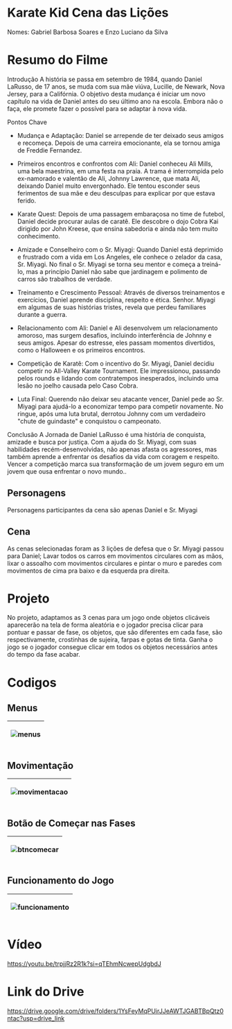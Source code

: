 # Karate Kid Cena das Lições
Nomes: Gabriel Barbosa Soares e Enzo Luciano da Silva

# Resumo do Filme

Introdução
A história se passa em setembro de 1984, quando Daniel LaRusso, de 17 anos, se muda com sua mãe viúva, Lucille, de Newark, Nova Jersey, para a Califórnia. O objetivo desta mudança é iniciar um novo capítulo na vida de Daniel antes do seu último ano na escola. Embora não o faça, ele promete fazer o possível para se adaptar à nova vida.

Pontos Chave
- Mudança e Adaptação: Daniel se arrepende de ter deixado seus amigos e recomeça. Depois de uma carreira emocionante, ela se tornou amiga de Freddie Fernandez.

- Primeiros encontros e confrontos com Ali: Daniel conheceu Ali Mills, uma bela maestrina, em uma festa na praia. A trama é interrompida pelo ex-namorado e valentão de Ali, Johnny Lawrence, que mata Ali, deixando Daniel muito envergonhado. Ele tentou esconder seus ferimentos de sua mãe e deu desculpas para explicar por que estava ferido.

- Karate Quest: Depois de uma passagem embaraçosa no time de futebol, Daniel decide procurar aulas de caratê. Ele descobre o dojo Cobra Kai dirigido por John Kreese, que ensina sabedoria e ainda não tem muito conhecimento.

- Amizade e Conselheiro com o Sr. Miyagi: Quando Daniel está deprimido e frustrado com a vida em Los Angeles, ele conhece o zelador da casa, Sr. Miyagi. No final o Sr. Miyagi se torna seu mentor e começa a treiná-lo, mas a princípio Daniel não sabe que jardinagem e polimento de carros são trabalhos de verdade.

- Treinamento e Crescimento Pessoal: Através de diversos treinamentos e exercícios, Daniel aprende disciplina, respeito e ética. Senhor. Miyagi em algumas de suas histórias tristes, revela que perdeu familiares durante a guerra.

- Relacionamento com Ali: Daniel e Ali desenvolvem um relacionamento amoroso, mas surgem desafios, incluindo interferência de Johnny e seus amigos. Apesar do estresse, eles passam momentos divertidos, como o Halloween e os primeiros encontros.

- Competição de Karatê: Com o incentivo do Sr. Miyagi, Daniel decidiu competir no All-Valley Karate Tournament. Ele impressionou, passando pelos rounds e lidando com contratempos inesperados, incluindo uma lesão no joelho causada pelo Caso Cobra.

- Luta Final: Querendo não deixar seu atacante vencer, Daniel pede ao Sr. Miyagi para ajudá-lo a economizar tempo para competir novamente. No ringue, após uma luta brutal, derrotou Johnny com um verdadeiro "chute de guindaste" e conquistou o campeonato.

Conclusão
A Jornada de Daniel LaRusso é uma história de conquista, amizade e busca por justiça. Com a ajuda do Sr. Miyagi, com suas habilidades recém-desenvolvidas, não apenas afasta os agressores, mas também aprende a enfrentar os desafios da vida com coragem e respeito. Vencer a competição marca sua transformação de um jovem seguro em um jovem que ousa enfrentar o novo mundo..

## Personagens

Personagens participantes da cena são apenas Daniel e Sr. Miyagi

## Cena

As cenas selecionadas foram as 3 lições de defesa que o Sr. Miyagi passou para Daniel; Lavar todos os carros em movimentos circulares com as mãos, lixar o assoalho com movimentos circulares e pintar o muro e paredes com movimentos de cima pra baixo e da esquerda pra direita.


# Projeto

No projeto, adaptamos as 3 cenas para um jogo onde objetos clicáveis aparecerão na tela de forma aleatória e o jogador precisa clicar para pontuar e passar de fase, os objetos, que são diferentes em cada fase, são respectivamente, crostinhas de sujeira, farpas e gotas de tinta.
Ganha o jogo se o jogador consegue clicar em todos os objetos necessários antes do tempo da fase acabar.

# Codigos

## Menus

<table>
<thead>
<th>

 ![menus](https://github.com/user-attachments/assets/1bfa0fcf-b7f7-472f-ab1c-b9961990d6f0)


</th>
</thead>
</table>


## Movimentação

<table>
<thead>
<th>

 ![movimentacao](https://github.com/user-attachments/assets/72923e00-75ba-4b02-af89-f0d92de6cb7c)


</th>
</thead>
</table>

## Botão de Começar nas Fases

<table>
<thead>
<th>

 ![btncomecar](https://github.com/user-attachments/assets/71344b06-a6f6-4bf7-9537-4df0df752adc)


</th>
</thead>
</table>

## Funcionamento do Jogo

<table>
<thead>
<th>

 ![funcionamento](https://github.com/user-attachments/assets/906fe483-fd0b-4a9a-917d-a2236917bbb9)


</th>
</thead>
</table>

# Vídeo
https://youtu.be/trpjjRz2R1k?si=qTEhmNcwepUdgbdJ

# Link do Drive
https://drive.google.com/drive/folders/1YsFeyMqPUirJJeAWTJGABTBpQtz0ntac?usp=drive_link
